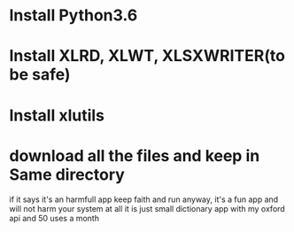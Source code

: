 # Install Python3.6
# Install XLRD, XLWT, XLSXWRITER(to be safe)
# Install xlutils 
# download all the files and keep in Same directory
if it says it's an harmfull app keep faith and run anyway, it's a fun app and will not harm your system at all
it is just small dictionary app with my oxford api and 50 uses a month
